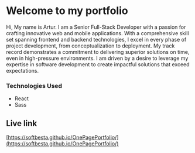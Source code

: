 # Welcome to my portfolio
Hi,
My name is Artur. I am a Senior Full-Stack Developer with a passion for crafting innovative web and mobile applications. With a comprehensive skill set spanning frontend and backend technologies, I excel in every phase of project development, from conceptualization to deployment. My track record demonstrates a commitment to delivering superior solutions on time, even in high-pressure environments. I am driven by a desire to leverage my expertise in software development to create impactful solutions that exceed expectations.


### Technologies Used
* React
* Sass

## Live link

[https://softbesta.github.io/OnePagePortfolio/](https://softbesta.github.io/OnePagePortfolio/)


